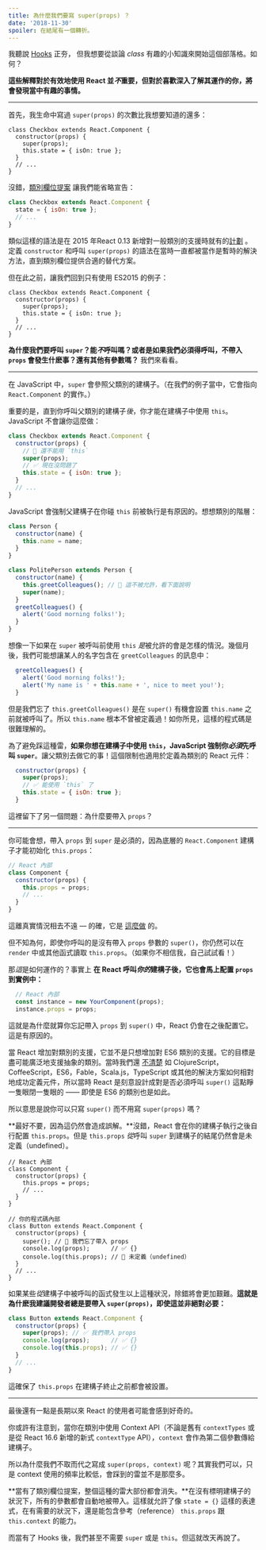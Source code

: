 ```yaml
---
title: 為什麼我們要寫 super(props) ？
date: '2018-11-30'
spoiler: 在結尾有一個轉折。
---
```



我聽說 [Hooks](https://reactjs.org/docs/hooks-intro.html) 正夯， 但我想要從談論 *class* 有趣的小知識來開始這個部落格。如何？

**這些解釋對於有效地使用 React 並*不*重要，但對於喜歡深入了解其運作的你，將會發現當中有趣的事情。**

---

首先，我生命中寫過 `super(props)` 的次數比我想要知道的還多：

```jsx{3}
class Checkbox extends React.Component {
  constructor(props) {
    super(props);
    this.state = { isOn: true };
  }
  // ...
}
```

沒錯，[類別欄位提案](https://github.com/tc39/proposal-class-fields) 讓我們能省略宣告：

```jsx
class Checkbox extends React.Component {
  state = { isOn: true };
  // ...
}
```

類似這樣的語法是在 2015 年React 0.13 新增對一般類別的支援時就有的[計劃](https://reactjs.org/blog/2015/01/27/react-v0.13.0-beta-1.html#es7-property-initializers) 。定義 `constructor` 和呼叫 `super(props)` 的語法在當時一直都被當作是暫時的解決方法，直到類別欄位提供合適的替代方案。

但在此之前，讓我們回到只有使用 ES2015 的例子：

```jsx{3}
class Checkbox extends React.Component {
  constructor(props) {
    super(props);
    this.state = { isOn: true };
  }
  // ...
}
```

**為什麼我們要呼叫 `super`？能*不*呼叫嗎？或者是如果我們必須得呼叫，不帶入 `props` 會發生什麽事？還有其他有參數嗎？** 我們來看看。

---

在 JavaScript 中，`super` 會參照父類別的建構子。（在我們的例子當中，它會指向 `React.Component` 的實作。）

重要的是，直到你呼叫父類別的建構子*後*，你才能在建構子中使用 `this`。JavaScript 不會讓你這麼做：

```jsx
class Checkbox extends React.Component {
  constructor(props) {
    // 🔴 還不能用 `this`
    super(props);
    // ✅ 現在沒問題了
    this.state = { isOn: true };
  }
  // ...
}
```

JavaScript 會強制父建構子在你碰 `this` 前被執行是有原因的。想想類別的階層：

```jsx
class Person {
  constructor(name) {
    this.name = name;
  }
}

class PolitePerson extends Person {
  constructor(name) {
    this.greetColleagues(); // 🔴 這不被允許，看下面說明
    super(name);
  }
  greetColleagues() {
    alert('Good morning folks!');
  }
}
```

想像一下如果在 `super` 被呼叫前使用 `this` *是*被允許的會是怎樣的情況。幾個月後，我們可能想讓某人的名字包含在 `greetColleagues` 的訊息中：

```jsx
  greetColleagues() {
    alert('Good morning folks!');
    alert('My name is ' + this.name + ', nice to meet you!');
  }
```

但是我們忘了 `this.greetColleagues()` 是在 `super()` 有機會設置 `this.name` 之前就被呼叫了。所以 `this.name` 根本不曾被定義過！如你所見，這樣的程式碼是很難理解的。

為了避免踩這種雷，**如果你想在建構子中使用 `this`，JavaScript 強制你*必須*先呼叫 `super`**。讓父類別去做它的事！這個限制也適用於定義為類別的 React 元件：

```jsx
  constructor(props) {
    super(props);
    // ✅ 能使用 `this` 了
    this.state = { isOn: true };
  }
```

這裡留下了另一個問題：為什麼要帶入 `props`？

---

你可能會想，帶入 `props` 到 `super` 是必須的，因為底層的 `React.Component` 建構子才能初始化 `this.props`：


```jsx
// React 內部
class Component {
  constructor(props) {
    this.props = props;
    // ...
  }
}
```

這離真實情況相去不遠 — 的確，它是 [這麼做](https://github.com/facebook/react/blob/1d25aa5787d4e19704c049c3cfa985d3b5190e0d/packages/react/src/ReactBaseClasses.js#L22) 的。

但不知為何，即使你呼叫的是沒有帶入 `props` 參數的 `super()`，你仍然可以在 `render` 中或其他函式讀取 `this.props`。（如果你不相信我，自己試試看！）

那*這*是如何運作的？事實上 **在 React 呼叫*你的*建構子後，它也會馬上配置 `props` 到實例中：**

```jsx
  // React 內部
  const instance = new YourComponent(props);
  instance.props = props;
```

這就是為什麼就算你忘記帶入 `props` 到 `super()` 中，React 仍會在之後配置它。這是有原因的。

當 React 增加對類別的支援，它並不是只想增加對 ES6 類別的支援。它的目標是盡可能廣泛地支援抽象的類別。當時我們還 [不清楚](https://reactjs.org/blog/2015/01/27/react-v0.13.0-beta-1.html#other-languages) 如 ClojureScript，CoffeeScript，ES6，Fable，Scala.js，TypeScript 或其他的解決方案如何相對地成功定義元件，所以當時 React 是刻意設計成對是否必須呼叫 `super()` 這點睜一隻眼閉一隻眼的 —— 即使是 ES6 的類別也是如此。

所以意思是說你可以只寫 `super()` 而不用寫 `super(props)` 嗎？

**最好不要，因為這仍然會造成誤解。**沒錯，React 會在你的建構子執行之後自行配置 `this.props`。但是 `this.props` *從*呼叫 `super` 到建構子的結尾仍然會是未定義（undefined）。


```jsx{14}
// React 內部
class Component {
  constructor(props) {
    this.props = props;
    // ...
  }
}

// 你的程式碼內部
class Button extends React.Component {
  constructor(props) {
    super(); // 😬 我們忘了帶入 props
    console.log(props);      // ✅ {}
    console.log(this.props); // 😬 未定義（undefined）
  }
  // ...
}
```

如果某些*從*建構子中被呼叫的函式發生以上這種狀況，除錯將會更加艱難。**這就是為什麽我建議開發者總是要帶入 `super(props)`，即使這並非絕對必要：**

```jsx
class Button extends React.Component {
  constructor(props) {
    super(props); // ✅ 我們帶入 props
    console.log(props);      // ✅ {}
    console.log(this.props); // ✅ {}
  }
  // ...
}
```

這確保了 `this.props` 在建構子終止之前都會被設置。

-----

最後還有一點是長期以來 React 的使用者可能會感到好奇的。

你或許有注意到，當你在類別中使用 Context API（不論是舊有 `contextTypes` 或是從 React 16.6 新增的新式 `contextType` API），`context` 會作為第二個參數傳給建構子。

所以為什麼我們不取而代之寫成 `super(props, context)` 呢？其實我們可以，只是 context 使用的頻率比較低，會踩到的雷並不是那麼多。

**當有了類別欄位提案，整個這種的雷大部份都會消失。**在沒有標明建構子的狀況下，所有的參數都會自動地被帶入。這樣就允許了像 `state = {}` 這樣的表達式，在有需要的狀況下，還是能包含參考（reference） `this.props` 跟 `this.context` 的能力。

而當有了 Hooks 後，我們甚至不需要 `super` 或是 `this`。但這就改天再說了。
